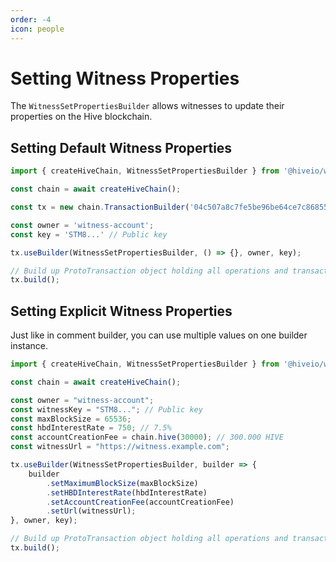 ```yaml
---
order: -4
icon: people
---
```


# Setting Witness Properties

The `WitnessSetPropertiesBuilder` allows witnesses to update their properties on the Hive blockchain.

## Setting Default Witness Properties

```typescript
import { createHiveChain, WitnessSetPropertiesBuilder } from '@hiveio/wax';

const chain = await createHiveChain();

const tx = new chain.TransactionBuilder('04c507a8c7fe5be96be64ce7c86855e1806cbde3', '2023-11-09T21:51:27');

const owner = 'witness-account';
const key = 'STM8...' // Public key

tx.useBuilder(WitnessSetPropertiesBuilder, () => {}, owner, key);

// Build up ProtoTransaction object holding all operations and transaction TAPOS & expiration data, but transaction is **not signed yet**
tx.build();
```

## Setting Explicit Witness Properties

Just like in comment builder, you can use multiple values on one builder instance.

```typescript
import { createHiveChain, WitnessSetPropertiesBuilder } from '@hiveio/wax';

const chain = await createHiveChain();

const owner = "witness-account";
const witnessKey = "STM8..."; // Public key
const maxBlockSize = 65536;
const hbdInterestRate = 750; // 7.5%
const accountCreationFee = chain.hive(30000); // 300.000 HIVE
const witnessUrl = "https://witness.example.com";

tx.useBuilder(WitnessSetPropertiesBuilder, builder => {
    builder
        .setMaximumBlockSize(maxBlockSize)
        .setHBDInterestRate(hbdInterestRate)
        .setAccountCreationFee(accountCreationFee)
        .setUrl(witnessUrl);
}, owner, key);

// Build up ProtoTransaction object holding all operations and transaction TAPOS & expiration data, but transaction is **not signed yet**
tx.build();
```
